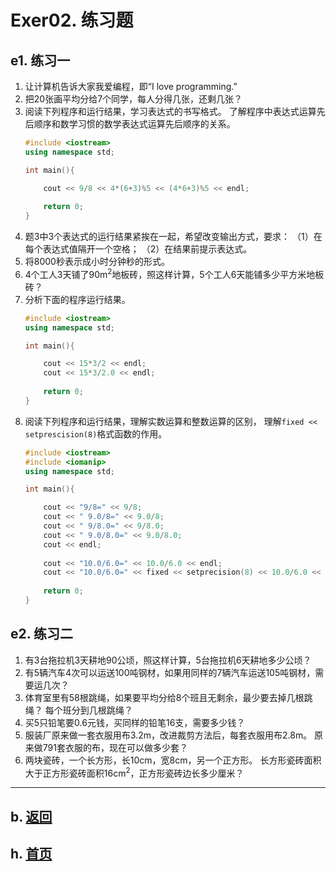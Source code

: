 # Exer02. 练习题 

## e1. 练习一

1. 让计算机告诉大家我爱编程，即“I love programming.”
2. 把20张画平均分给7个同学，每人分得几张，还剩几张？
3. 阅读下列程序和运行结果，学习表达式的书写格式。
了解程序中表达式运算先后顺序和数学习惯的数学表达式运算先后顺序的关系。
    ~~~cpp
    #include <iostream>
    using namespace std;
    
    int main(){
    
        cout << 9/8 << 4*(6+3)%5 << (4*6+3)%5 << endl;
        
        return 0;
    }
    ~~~
4. 题3中3个表达式的运行结果紧挨在一起，希望改变输出方式，要求：
（1）在每个表达式值隔开一个空格；
（2）在结果前提示表达式。
5. 将8000秒表示成小时分钟秒的形式。
6. 4个工人3天铺了90m<sup>2</sup>地板砖，照这样计算，5个工人6天能铺多少平方米地板砖？
7. 分析下面的程序运行结果。
    ~~~cpp
    #include <iostream>
    using namespace std;
    
    int main(){
    
        cout << 15*3/2 << endl;
        cout << 15*3/2.0 << endl;
        
        return 0;
    }
    ~~~
8. 阅读下列程序和运行结果，理解实数运算和整数运算的区别，
理解`fixed << setprescision(8)`格式函数的作用。
    ~~~cpp
    #include <iostream>
    #include <iomanip>
    using namespace std;
    
    int main(){
    
        cout << "9/8=" << 9/8;
        cout << " 9.0/8=" << 9.0/8;
        cout << " 9/8.0=" << 9/8.0;
        cout << " 9.0/8.0=" << 9.0/8.0;
        cout << endl;
        
        cout << "10.0/6.0=" << 10.0/6.0 << endl;
        cout << "10.0/6.0=" << fixed << setprecision(8) << 10.0/6.0 << endl;
        
        return 0;
    }
    ~~~

## e2. 练习二

1. 有3台拖拉机3天耕地90公顷，照这样计算，5台拖拉机6天耕地多少公顷？
2. 有5辆汽车4次可以运送100吨钢材，如果用同样的7辆汽车运送105吨钢材，需要运几次？
3. 体育室里有58根跳绳，如果要平均分给8个班且无剩余，最少要去掉几根跳绳？
每个班分到几根跳绳？
4. 买5只铅笔要0.6元钱，买同样的铅笔16支，需要多少钱？
5. 服装厂原来做一套衣服用布3.2m，改进裁剪方法后，每套衣服用布2.8m。
原来做791套衣服的布，现在可以做多少套？
6. 两块瓷砖，一个长方形，长10cm，宽8cm，另一个正方形。
长方形瓷砖面积大于正方形瓷砖面积16cm<sup>2</sup>，正方形瓷砖边长多少厘米？

----------

## b. [返回](../)
    
## h. [首页](../../)

